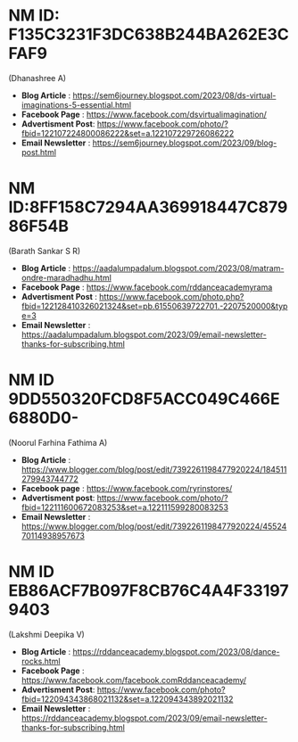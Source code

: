 # NM ID: F135C3231F3DC638B244BA262E3CFAF9
(Dhanashree A)
- __Blog Article__     : https://sem6journey.blogspot.com/2023/08/ds-virtual-imaginations-5-essential.html
- __Facebook Page__    : https://www.facebook.com/dsvirtualimagination/
- __Advertisment Post__: https://www.facebook.com/photo/?fbid=122107224800086222&set=a.122107229726086222
- __Email Newsletter__ : https://sem6journey.blogspot.com/2023/09/blog-post.html


# NM ID:8FF158C7294AA369918447C87986F54B
(Barath Sankar S R)
- __Blog Article__      : https://aadalumpadalum.blogspot.com/2023/08/matram-ondre-maradhadhu.html
- __Facebook Page__     : https://www.facebook.com/rddanceacademyrama
- __Advertisment Post__ : https://www.facebook.com/photo.php?fbid=122128410326021324&set=pb.61550639722701.-2207520000&type=3
- __Email Newsletter__  : https://aadalumpadalum.blogspot.com/2023/09/email-newsletter-thanks-for-subscribing.html

# NM ID 9DD550320FCD8F5ACC049C466E6880D0-
  (Noorul Farhina Fathima A)
- __Blog Article__     : https://www.blogger.com/blog/post/edit/7392261198477920224/184511279943744772
- __Facebook page__    : https://www.facebook.com/ryrinstores/
- __Advertisment post__: https://www.facebook.com/photo/?fbid=122111600672083253&set=a.122111599280083253
- __Email Newsletter__ : https://www.blogger.com/blog/post/edit/7392261198477920224/4552470114938957673
  
# NM ID EB86ACF7B097F8CB76C4A4F331979403
  (Lakshmi Deepika V)
- __Blog Article__     : https://rddanceacademy.blogspot.com/2023/08/dance-rocks.html
- __Facebook Page__    : https://www.facebook.com/facebook.comRddanceacademy/
- __Advertisment Post__: https://www.facebook.com/photo?fbid=122094343868021132&set=a.122094343892021132
- __Email Newsletter__ : https://rddanceacademy.blogspot.com/2023/09/email-newsletter-thanks-for-subscribing.html


